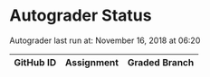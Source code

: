 # Autograder Status
Autograder last run at: November 16, 2018 at 06:20

| GitHub ID | Assignment | Graded Branch |
|-----------|------------|---------------|

